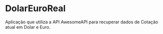 # DolarEuroReal

Aplicação que utiliza a API AwesomeAPI para recuperar dados de Cotação atual em Dolar e Euro.
